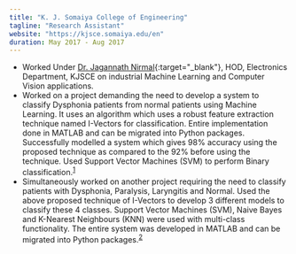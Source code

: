 ```yaml
---
title: "K. J. Somaiya College of Engineering"
tagline: "Research Assistant"
website: "https://kjsce.somaiya.edu/en"
duration: May 2017 - Aug 2017
---
```


- Worked Under [Dr. Jagannath Nirmal](https://scholar.google.com/citations?user=Rl16d3UAAAAJ&hl=en){:target="_blank"}, HOD, Electronics Department, KJSCE on industrial Machine Learning and 
Computer Vision applications.
- Worked on a project demanding the need to develop a system to classify Dysphonia patients from normal patients using
Machine Learning. It uses an algorithm which uses a robust feature extraction technique named I-Vectors for classification. 
Entire implementation done in MATLAB and can be migrated into Python packages. Successfully modelled a system which gives 98%
accuracy using the proposed technique as compared to the 92% before using the technique. Used Support Vector Machines (SVM) 
to perform Binary classification.<sup><a href="https://scholar.google.com/citations?user=is6g3oAAAAAJ&hl=en#d=gs_md_cita-d&u=%2Fcitations%3Fview_op%3Dview_citation%26hl%3Den%26user%3Dis6g3oAAAAAJ%26citation_for_view%3Dis6g3oAAAAAJ%3Au-x6o8ySG0sC%26tzom%3D240" target="_blank">1</a></sup>
- Simultaneously worked on another project requiring the need to classify patients with Dysphonia, Paralysis, Laryngitis and Normal.
Used the above proposed technique of I-Vectors to develop 3 different models to classify these 4 classes. Support Vector Machines (SVM),
Naive Bayes and K-Nearest Neighbours (KNN) were used with multi-class functionality. The entire system was developed in MATLAB and can be 
migrated into Python packages.<sup><a href="https://scholar.google.com/citations?user=is6g3oAAAAAJ&hl=en#d=gs_md_cita-d&u=%2Fcitations%3Fview_op%3Dview_citation%26hl%3Den%26user%3Dis6g3oAAAAAJ%26citation_for_view%3Dis6g3oAAAAAJ%3Au5HHmVD_uO8C%26tzom%3D240" target="_blank">2</a></sup>